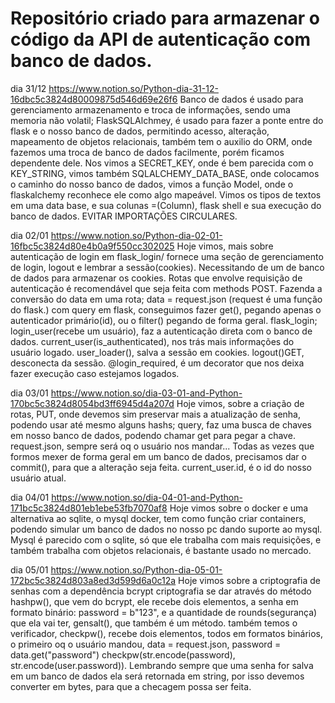# Repositório criado para armazenar o código da API de autenticação com banco de dados.
dia 31/12
https://www.notion.so/Python-dia-31-12-16dbc5c3824d80009875d546d69e26f6
Banco de dados é usado para gerenciamento armazenamento e troca de informações, sendo uma memoria não volatil;
FlaskSQLAlchmey, é usado para fazer a ponte entre do flask e o nosso banco de dados, permitindo acesso, alteração, mapeamento de objetos relacionais, também tem o auxilio do ORM, onde fazemos uma troca de banco de dados facilmente, porém ficamos dependente dele.
Nos vimos a SECRET_KEY, onde é bem parecida com o KEY_STRING, vimos também SQLALCHEMY_DATA_BASE, onde colocamos o caminho do nosso banco de dados, vimos a função Model, onde o flaskalchemy reconhece ele como algo mapeável. Vimos os tipos de textos em uma data base, e sua colunas =(Column), flask shell e sua execução do banco de dados. EVITAR IMPORTAÇÕES CIRCULARES.

dia 02/01
https://www.notion.so/Python-dia-02-01-16fbc5c3824d80e4b0a9f550cc302025
Hoje vimos, mais sobre autenticação de login em flask_login/
fornece uma seção de gerenciamento de login, logout e lembrar a sessão(cookies). Necessitando de um de banco de dados para armazenar os cookies. Rotas que envolve requisição de autenticação é recomendável que seja feita com methods POST. 
Fazenda a conversão do data em uma rota; data = request.json (request é uma função do flask.)
com query em flask, conseguimos fazer get(), pegando apenas o autenticador primário(id), ou o filter() pegando de forma geral.
flask_login;
login_user(recebe um usuário), faz a autenticação direta com o banco de dados.
current_user(is_authenticated), nos trás mais informações do usuário logado.
user_loader(), salva a sessão em cookies.
logout()GET, desconecta da sessão.
@login_required, é um decorator que nos deixa fazer execução caso estejamos logados.

dia 03/01
https://www.notion.so/dia-03-01-and-Python-170bc5c3824d8054bd3ff6945d4a207d
Hoje vimos, sobre a criação de rotas, PUT, onde devemos sim preservar mais a atualização de senha, podendo usar até mesmo alguns hashs;
query, faz uma busca de chaves em nosso banco de dados, podendo chamar get para pegar a chave.
request.json, sempre será oq o usuário nos mandar...
Todas as vezes que formos mexer de forma geral em um banco de dados, precisamos dar o commit(), para que a alteração seja feita.
current_user.id, é o id do nosso usuário atual.

dia 04/01
https://www.notion.so/dia-04-01-and-Python-171bc5c3824d801eb1ebe53fb7070af8
Hoje vimos sobre o docker e uma alternativa ao sqlite, o mysql
docker, tem como função criar containers, podendo simular um banco de dados no nosso pc
dando suporte ao mysql.
Mysql é parecido com o sqlite, só que ele trabalha com mais requisições, e também
trabalha com objetos relacionais, é bastante usado no mercado.

dia 05/01
https://www.notion.so/Python-dia-05-01-172bc5c3824d803a8ed3d599d6a0c12a
Hoje vimos sobre a criptografia de senhas com a dependência bcrypt
criptografia se dar através do método hashpw(), que vem do bcrypt,
ele recebe dois elementos, a senha em formato binário: password = b"123", e a
quantidade de rounds(segurança) que ela vai ter, gensalt(), que também é um método.
também temos o verificador, checkpw(), recebe dois elementos, todos em formatos
binários, o primeiro oq o usuário mandou, data = request.json, password = data.get("password")
checkpw(str.encode(password), str.encode(user.password)).
Lembrando sempre que uma senha for salva em um banco de dados ela será retornada em string, por isso
devemos converter em bytes, para que a checagem possa ser feita.